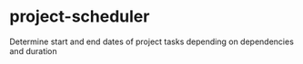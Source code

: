 # project-scheduler
Determine start and end dates of project tasks depending on dependencies and duration
